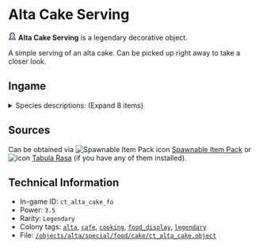 # Alta Cake Serving

<img src="https://raw.githubusercontent.com/Ceterai/Enternia/main/objects/alta/special/food/cake/icon.png" alt="Alta Cake Serving icon" loading="lazy" height="16px" width="auto" /> **Alta Cake Serving** is a legendary decorative object.

A simple serving of an alta cake. Can be picked up right away to take a closer look.

## Ingame

<details markdown="1"><summary>Species descriptions: (Expand 8 items)</summary>

- Alta: Oa-a, a cake! I wonder which one it is~
- Apex: A likely sweet cake in a bowl. Should I take it?
- Avian: Ooh, a tasty cake! I bet it tastes just as good as it looks. Only one way to find out!
- Floran: Ssome cake. Floran shell enjoy itsss sswetnesss!
- Glitch: Hungry. I should give this cake a taste.
- Human: Oh, this looks tasty! I think I should try it. Just a bit.
- Hylotl: What a wonderful culinary miracle! I wonder if I could claim it.
- Novakid: This goodness is smellin' very nice!

</details>

## Sources

Can be obtained via <img src="https://raw.githubusercontent.com/Silverfeelin/Starbound-SpawnableItemPack/master/interface/sip/iconSmall.png" alt="Spawnable Item Pack icon" width="18" height="14"/> [Spawnable Item Pack](https://steamcommunity.com/sharedfiles/filedetails/?id=733665104) or <img src="https://steamuserimages-a.akamaihd.net/ugc/263843960696222713/3EC9A7C005541F7D577EBCB8C5736B4EFC9973D6/" alt="icon" width="8" height="12"/> [Tabula Rasa](https://community.playstarbound.com/resources/the-tabula-rasa.3222/) (if you have any of them installed).

## Technical Information

- In-game ID: `ct_alta_cake_fo`
- Power: `3.5`
- Rarity: `Legendary`
- Colony tags: [`alta`](https://ceterai.github.io/MyEnternia/Wiki/Tags/Alta), [`cafe`](https://ceterai.github.io/MyEnternia/Wiki/Tags/Cafe), [`cooking`](https://ceterai.github.io/MyEnternia/Wiki/Tags/Cooking), [`food_display`](https://ceterai.github.io/MyEnternia/Wiki/Tags/FoodDisplay), [`legendary`](https://ceterai.github.io/MyEnternia/Wiki/Tags/Legendary)
- File: [`/objects/alta/special/food/cake/ct_alta_cake.object`](https://github.com/Ceterai/Enternia/blob/main/objects/alta/special/food/cake/ct_alta_cake.object)
